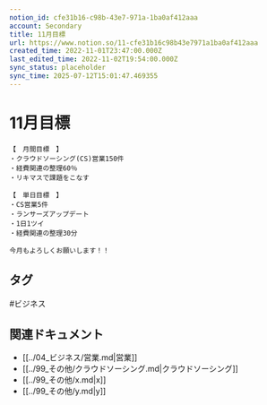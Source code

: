 ```yaml
---
notion_id: cfe31b16-c98b-43e7-971a-1ba0af412aaa
account: Secondary
title: 11月目標
url: https://www.notion.so/11-cfe31b16c98b43e7971a1ba0af412aaa
created_time: 2022-11-01T23:47:00.000Z
last_edited_time: 2022-11-02T19:54:00.000Z
sync_status: placeholder
sync_time: 2025-07-12T15:01:47.469355
---
```

# 11月目標

```plain text
【　月間目標　】
・クラウドソーシング(CS)営業150件
・経費関連の整理60％
・リキマスで課題をこなす

【　単日目標　】
・CS営業5件
・ランサーズアップデート
・1日1ツイ
・経費関連の整理30分

今月もよろしくお願いします！！
```

## タグ

#ビジネス 

## 関連ドキュメント

- [[../04_ビジネス/営業.md|営業]]
- [[../99_その他/クラウドソーシング.md|クラウドソーシング]]
- [[../99_その他/x.md|x]]
- [[../99_その他/y.md|y]]
